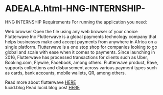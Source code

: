 # ADEALA.html-HNG-INTERNSHIP-
HNG INTERNSHIP
Requirements
For running the application you need:

Web browser
Open the file using any web browser of your choice
Flutterwave Inc
Flutterwave is a global payments technology company that helps businesses make and accept payments from anywhere in Africa on a single platform. Flutterwave is a one stop shop for companies looking to go global and scale with ease when it comes to payments. Since launching in 2016, Flutterwave has processed transactions for clients such as Uber, Booking.com, Flywire, Facebook, among others. Flutterwave product, Rave, supports collections and disbursement across various payment types such as cards, bank accounts, mobile wallets, QR, among others.

Read more about flutterwave <a href="https://bellacreams.blogspot.com/2019/08/flutterwave-inc.html">HERE</a>  
lucid.blog
Read lucid.blog post <a href="https://lucid.blog/vikkibabs/post/1566667995">HERE</a>
